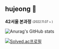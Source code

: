 ## hujeong 🍉

**42서울 본과정** <sub><sup>(2022.11.07 ~ )</sup></sub>   

![Anurag's GitHub stats](https://github-readme-stats.vercel.app/api?username=heehoh&show_icons=true&theme=radical)

[![Solved.ac프로필](http://mazassumnida.wtf/api/v2/generate_badge?boj=heeho)](https://solved.ac/heeho)

<!--Here are some ideas to get you started:

- 🔭 I’m currently working on ...
- 🌱 I’m currently learning ...
- 👯 I’m looking to collaborate on ...
- 🤔 I’m looking for help with ...
- 💬 Ask me about ...
- 📫 How to reach me: ...
- 😄 Pronouns: ...
- ⚡ Fun fact: ...
-->
